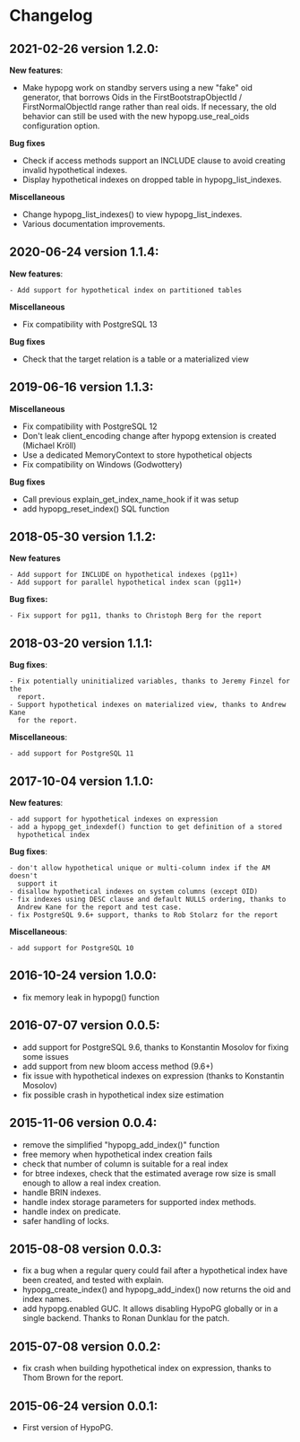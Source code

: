 Changelog
=========

2021-02-26 version 1.2.0:
-------------------------

  **New features**:

  - Make hypopg work on standby servers using a new "fake" oid generator, that
    borrows Oids in the FirstBootstrapObjectId / FirstNormalObjectId range
    rather than real oids.  If necessary, the old behavior can still be used
    with the new hypopg.use_real_oids configuration option.

  **Bug fixes**

  - Check if access methods support an INCLUDE clause to avoid creating invalid
    hypothetical indexes.
  - Display hypothetical indexes on dropped table in hypopg_list_indexes.

  **Miscellaneous**

  - Change hypopg_list_indexes() to view hypopg_list_indexes.
  - Various documentation improvements.

2020-06-24 version 1.1.4:
-------------------------

  **New features**:

    - Add support for hypothetical index on partitioned tables

  **Miscellaneous**

  - Fix compatibility with PostgreSQL 13

  **Bug fixes**

  - Check that the target relation is a table or a materialized view

2019-06-16 version 1.1.3:
-------------------------

  **Miscellaneous**

  - Fix compatibility with PostgreSQL 12
  - Don't leak client_encoding change after hypopg extension is created
    (Michael Kröll)
  - Use a dedicated MemoryContext to store hypothetical objects
  - Fix compatibility on Windows (Godwottery)

  **Bug fixes**

  - Call previous explain_get_index_name_hook if it was setup
  - add hypopg_reset_index() SQL function

2018-05-30 version 1.1.2:
-------------------------

  **New features**

    - Add support for INCLUDE on hypothetical indexes (pg11+)
    - Add support for parallel hypothetical index scan (pg11+)

  **Bug fixes:**

    - Fix support for pg11, thanks to Christoph Berg for the report

2018-03-20 version 1.1.1:
-------------------------

  **Bug fixes**:

    - Fix potentially uninitialized variables, thanks to Jeremy Finzel for the
      report.
    - Support hypothetical indexes on materialized view, thanks to Andrew Kane
      for the report.

  **Miscellaneous**:

    - add support for PostgreSQL 11

2017-10-04 version 1.1.0:
-------------------------

  **New features**:

    - add support for hypothetical indexes on expression
    - add a hypopg_get_indexdef() function to get definition of a stored
      hypothetical index

  **Bug fixes**:

    - don't allow hypothetical unique or multi-column index if the AM doesn't
      support it
    - disallow hypothetical indexes on system columns (except OID)
    - fix indexes using DESC clause and default NULLS ordering, thanks to
      Andrew Kane for the report and test case.
    - fix PostgreSQL 9.6+ support, thanks to Rob Stolarz for the report

  **Miscellaneous**:

    - add support for PostgreSQL 10

2016-10-24 version 1.0.0:
-------------------------

  - fix memory leak in hypopg() function

2016-07-07 version 0.0.5:
-------------------------

  - add support for PostgreSQL 9.6, thanks to Konstantin Mosolov for fixing some
    issues
  - add support from new bloom access method (9.6+)
  - fix issue with hypothetical indexes on expression (thanks to Konstantin
    Mosolov)
  - fix possible crash in hypothetical index size estimation

2015-11-06 version 0.0.4:
-------------------------

  - remove the simplified "hypopg_add_index()" function
  - free memory when hypothetical index creation fails
  - check that number of column is suitable for a real index
  - for btree indexes, check that the estimated average row size is small
    enough to allow a real index creation.
  - handle BRIN indexes.
  - handle index storage parameters for supported index methods.
  - handle index on predicate.
  - safer handling of locks.

2015-08-08 version 0.0.3:
-------------------------

  - fix a bug when a regular query could fail after a hypothetical index have
  been created, and tested with explain.
  - hypopg_create_index() and hypopg_add_index() now returns the oid and index
  names.
  - add hypopg.enabled GUC. It allows disabling HypoPG globally or in a single
  backend. Thanks to Ronan Dunklau for the patch.

2015-07-08 version 0.0.2:
-------------------------

  - fix crash when building hypothetical index on expression, thanks to Thom
  Brown for the report.

2015-06-24 version 0.0.1:
-------------------------

  - First version of HypoPG.
